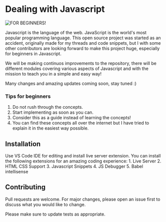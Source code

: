# Dealing with Javascript

![FOR BEGINNERS!](https://user-images.githubusercontent.com/89994686/220136027-196c8e77-1c2e-4f39-a9cd-44e86acf9c11.png)

Javascript is the language of the web. JavaScript is the world's most popular programming language. This open source project was started as an accident, originally made for my threads and code snippets, but I with some other contributors are looking forward to make this project huge, especially for beginners in Javascript.

We will be making continuos improvements to the repository, there will be different modules covering various aspects of Javascript and with the mission to teach you in a simple and easy way!

Many changes and amazing updates coming soon, stay tuned :)

### Tips for beginners

1. Do not rush through the concepts.
2. Start implementing as soon as you can.
3. Consider this as a guide instead of learning the concepts!
4. You can find these concepts all over the internet but I have tried to explain it in the easiest way possible.

## Installation

Use VS Code IDE for editing and install live server extension.
You can install the following extensions for an amazing coding experience:
    1. Live Server
    2. HTML CSS Support
    3. Javascript Snippets
    4. JS Debugger
    5. Babel intellisense


## Contributing
Pull requests are welcome. For major changes, please open an issue first to discuss what you would like to change.

Please make sure to update tests as appropriate.


